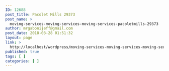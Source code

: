 ```yaml
---
ID: 12688
post_title: Pacolet Mills 29373
post_name: >
  moving-services-moving-services-moving-services-pacoletmills-29373
author: mrgabonijeff@gmail.com
post_date: 2018-03-28 01:51:32
layout: page
link: >
  http://localhost/wordpress/moving-services-moving-services-moving-services-pacoletmills-29373/
published: true
tags: [ ]
categories: [ ]
---
```

